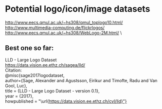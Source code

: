 # Potential logo/icon/image datasets
http://www.eecs.qmul.ac.uk/~hs308/qmul_toplogo10.html/    \
http://www.multimedia-computing.de/flickrlogos/           \
http://www.eecs.qmul.ac.uk/~hs308/WebLogo-2M.html/        \

## Best one so far:
LLD - Large Logo Dataset \
https://data.vision.ee.ethz.ch/sagea/lld/ \
Citation: \
@misc{sage2017logodataset,\
author={Sage, Alexander and Agustsson, Eirikur and Timofte, Radu and Van Gool, Luc},\
title = {LLD - Large Logo Dataset - version 0.1},\
year = {2017},\
howpublished = "\url{https://data.vision.ee.ethz.ch/cvl/lld}"}
